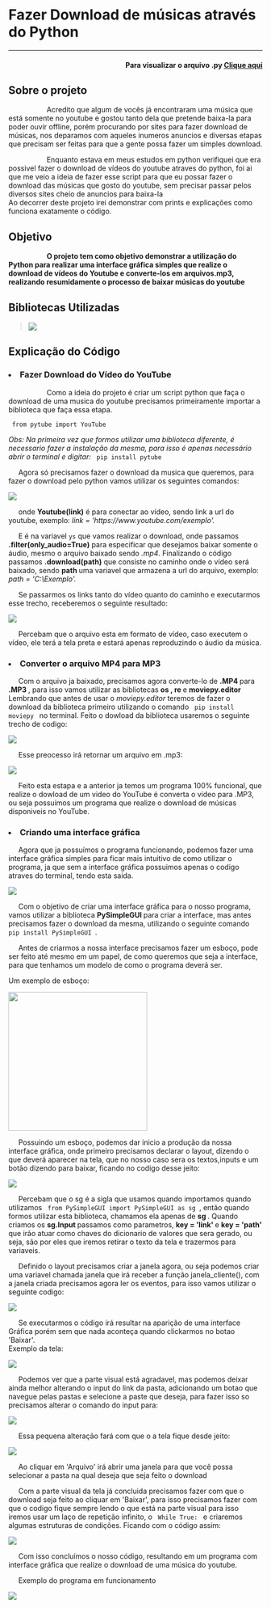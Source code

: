 <h1> Fazer Download de músicas através do Python </h1>
<hr>

<h4 align='right'>Para visualizar o arquivo .py <a href='Mp3_Dowloader.py'> Clique aqui </a> </h4>


<h2>Sobre o projeto </h2>
<p style="text-indent: 4em;">&nbsp;&nbsp;&nbsp;&nbsp;   Acredito que algum de vocês já encontraram uma música que está somente no youtube e gostou tanto dela que pretende baixa-la para poder ouvir offline, porém procurando por sites para fazer download de músicas, nos deparamos com aqueles inumeros anuncios e diversas etapas que precisam ser feitas para que a gente possa fazer um simples download. </p>
<p style="text-indent: 4em;">&nbsp;&nbsp;&nbsp;&nbsp;   Enquanto estava em meus estudos em python verifiquei que era possivel fazer o download de vídeos do youtube atraves do python, foi ai que me veio a ideia de fazer esse script para que eu possar fazer o download das músicas que gosto do youtube, sem precisar passar pelos diversos sites cheio de anuncios para baixa-la <br>
Ao decorrer deste projeto irei demonstrar com prints e explicações como funciona exatamente o código. </p>


<h2>Objetivo</h2>
<p style="text-indent: 4em;">&nbsp;&nbsp;&nbsp;&nbsp;   <b> O projeto tem como objetivo demonstrar a utilização do Python para realizar uma interface gráfica simples que realize o download de vídeos do Youtube e converte-los em arquivos.mp3, realizando resumidamente o processo de baixar músicas do youtube</b></p>


<h2>Bibliotecas Utilizadas </h2>
<blockquote>
    <img src='Imagens/bibliotecas.png'>
</blockquote>

<h2> Explicação do Código</h2>


<h3><li>  Fazer Download do Vídeo do YouTube  </li></h3>

<p style="text-indent: 4em;">&nbsp;&nbsp;&nbsp;&nbsp;      Como a ideia do projeto é criar um script python que faça o download de uma musica do youtube precisamos primeiramente importar a biblioteca que faça essa etapa.  </p>
<code> from pytube import YouTube </code>

<i>Obs: Na primeira vez que formos utilizar uma biblioteca diferente, é necessario fazer a instalação da mesma, para isso é apenas necessário abrir o terminal e digitar:</i>
    <code> pip install pytube </code>
  
   <p >&nbsp;&nbsp;&nbsp;&nbsp;    Agora só precisamos fazer o download da musica que queremos, para fazer o download pelo python vamos utilizar os seguintes comandos:  </p>
<img src='Imagens/exemplo_pytube.png' align='center'>

<p>&nbsp;&nbsp;&nbsp;&nbsp;   onde <b>Youtube(link)</b> é para conectar ao vídeo, sendo link a url do youtube, exemplo: <i> link = 'https://www.youtube.com/exemplo'.</i>
<br>
    <p >&nbsp;&nbsp;&nbsp;&nbsp;   E é na variavel <code>ys</code> que vamos realizar o download, onde passamos <b>.filter(only_audio=True)</b> para especificar que desejamos baixar somente o áudio, mesmo o arquivo baixado sendo <i>.mp4</i>.   Finalizando o código passamos <b>.download(path)</b> que consiste no caminho onde o vídeo será baixado, sendo <b> path </b> uma variavel que armazena a url do arquivo, exemplo: <i> path = 'C:\Exemplo'. </i> </p>
    <p> &nbsp;&nbsp;&nbsp;&nbsp; Se passarmos os links tanto do vídeo quanto do caminho e executarmos esse trecho, receberemos o seguinte  resultado: </p>
<img src='Imagens/exemplo_musica.mp4.png'>
    <p>&nbsp;&nbsp;&nbsp;&nbsp;   Percebam que o arquivo esta em formato de vídeo, caso executem o vídeo, ele terá a tela preta e estará apenas
reproduzindo o áudio da música. </p>


<h3><li>  Converter o arquivo MP4 para MP3  </li></h3>
 <p>&nbsp;&nbsp;&nbsp;&nbsp;   Com o arquivo ja baixado, precisamos agora converte-lo de <b>.MP4 </b> para <b> .MP3 </b>, para isso vamos utilizar as bibliotecas <b> os , re </b> e <b>moviepy.editor </b> Lembrando que antes de usar o <i>moviepy.editor </i> teremos de fazer o download da biblioteca primeiro utilizando o comando <code> pip install moviepy </code> no terminal. Feito o dowload da biblioteca usaremos o seguinte trecho de codigo: </p>
    <img src='Imagens/exemplo_conversor.png'>
<p >&nbsp;&nbsp;&nbsp;&nbsp;   Esse preocesso irá retornar um arquivo em .mp3: </p>
    <img src='Imagens/exemplo_mp3.png'>
<p>&nbsp;&nbsp;&nbsp;&nbsp;   Feito esta estapa e a anterior ja temos um programa 100% funcional, que realize o dowload de um video do YouTube é converta o video para .MP3, ou seja possuimos um programa que realize o download de músicas disponiveis no YouTube. </p>



<h3><li>  Criando uma interface gráfica  </li></h3>
<p >&nbsp;&nbsp;&nbsp;&nbsp;   Agora que ja possuímos o programa funcionando, podemos fazer uma interface gráfica simples para ficar mais intuitivo de como utilizar o programa, ja que sem a interface gráfica possuimos apenas o codigo atraves do terminal, tendo esta saida. </p>
    <img src='Imagens/exemplo_sem_interface.png'>
<p >&nbsp;&nbsp;&nbsp;&nbsp;   Com o objetivo de criar uma interface gráfica para o nosso programa, vamos utilizar a biblioteca <b> PySimpleGUI </b> para criar a interface, mas antes precisamos fazer o download da mesma, utilizando o seguinte comando <code> pip install PySimpleGUI </code>.  </p>
<p >&nbsp;&nbsp;&nbsp;&nbsp;  Antes de criarmos a nossa interface precisamos fazer um esboço, pode ser feito até mesmo em um papel, de como queremos que seja a interface, para que tenhamos um modelo de como o programa deverá ser. </p>
<p > Um exemplo de esboço: </p>
<img src='Imagens/esboço.png' width='275px'>
<p >&nbsp;&nbsp;&nbsp;&nbsp;  Possuindo um esboço, podemos dar inicio a produção da nossa interface gráfica, onde primeiro precisamos declarar o layout, dizendo o que deverá aparecer na tela, que no nosso caso sera os textos,inputs e um botão dizendo para baixar, ficando no codigo desse jeito: </p>
    <img src='Imagens/exemplo_tela_teste.png'>
<p>&nbsp;&nbsp;&nbsp;&nbsp;  Percebam que o sg é a sigla que usamos quando importamos quando utilizamos <code> from PySimpleGUI import PySimpleGUI as sg </code>, então quando formos utilizar esta biblioteca, chamamos ela apenas de <b> sg </b>. Quando criamos os <b> sg.Input </b> passamos como parametros, <b> key = 'link' </b> e <b> key = 'path' </b> que irão atuar como chaves do dicionario de valores que sera gerado, ou seja, são por eles que iremos retirar o texto da tela e trazermos para variaveis. </p>
<p >&nbsp;&nbsp;&nbsp;&nbsp;  Definido o layout precisamos criar a janela agora, ou seja podemos criar uma variavel chamada janela que irá receber a função janela_cliente(), com a janela criada precisamos agora ler os eventos, para isso vamos utilizar o seguinte codigo: </p>
    <img src='Imagens/exemplo_criar_tela.png'>
<p>&nbsp;&nbsp;&nbsp;&nbsp;  Se executarmos o código irá resultar na aparição de uma interface Gráfica porém sem que nada aconteça quando clickarmos no botao 'Baixar'. <br>
Exemplo da tela: </p>
<img src='Imagens/exemplo_tela_v1.png'>
<p >&nbsp;&nbsp;&nbsp;&nbsp;  Podemos ver que a parte visual está agradavel, mas podemos deixar ainda melhor alterando o input do link da pasta, adicionando um botao que navegue pelas pastas e selecione a paste que deseja, para fazer isso so precisamos alterar o comando do input para:</p>
    <img src='Imagens/exemplo_select.png'>
<p>&nbsp;&nbsp;&nbsp;&nbsp;  Essa pequena alteração fará com que o a tela fique desde jeito: </p>
    <img src='Imagens/exemplo_tela_v2.png'>
<p>&nbsp;&nbsp;&nbsp;&nbsp;  Ao cliquar em 'Arquivo' irá abrir uma janela para que você possa selecionar a pasta na qual deseja que seja feito o download </p>  
<p>&nbsp;&nbsp;&nbsp;&nbsp;  Com a parte visual da tela já concluida precisamos fazer com que o download seja feito ao cliquar em 'Baixar', para isso precisamos fazer com que o codigo fique sempre lendo o que está na parte visual para isso iremos usar um laço de repetição infinito, o <code> While True: </code> e criaremos algumas estruturas de condições. Ficando com o código assim: </p>
    <img src='Imagens/exemplo_while.png'>
<p>&nbsp;&nbsp;&nbsp;&nbsp;  Com isso concluímos o nosso código, resultando em um programa com interface gráfica que realize o download de uma música do youtube. </p> 
<p>&nbsp;&nbsp;&nbsp;&nbsp;  Exemplo do programa em funcionamento </p>
    <img src="Imagens/amostra.gif">